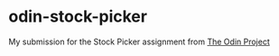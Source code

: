 # odin-stock-picker

My submission for the Stock Picker assignment from [The Odin Project](https://www.theodinproject.com/lessons/ruby-stock-picker)

